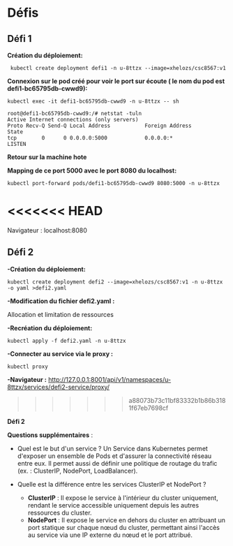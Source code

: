 # Défis

## Défi 1

**Création du déploiement:**

``` kubectl create deployment defi1 -n u-8ttzx --image=xhelozs/csc8567:v1```

**Connexion sur le pod créé pour voir le port sur écoute ( le nom du pod est defi1-bc65795db-cwwd9):** 

```kubectl exec -it defi1-bc65795db-cwwd9 -n u-8ttzx -- sh ```

```
root@defi1-bc65795db-cwwd9:/# netstat -tuln
Active Internet connections (only servers)
Proto Recv-Q Send-Q Local Address           Foreign Address         State      
tcp        0      0 0.0.0.0:5000            0.0.0.0:*               LISTEN  

```
**Retour sur la machine hote**

**Mapping de ce port 5000 avec le port 8080 du localhost:**

``` kubectl port-forward pods/defi1-bc65795db-cwwd9 8080:5000 -n u-8ttzx ```

<<<<<<< HEAD
=======
Navigateur : localhost:8080

## Défi 2

**-Création du déploiement:**

```
kubectl create deployment defi2 --image=xhelozs/csc8567:v1 -n u-8ttzx -o yaml >defi2.yaml

```

**-Modification du fichier defi2.yaml :** 

Allocation et limitation de ressources

**-Recréation du déploiement:**

```
kubectl apply -f defi2.yaml -n u-8ttzx

```

**-Connecter au service via le proxy :**

```
kubectl proxy
```

**-Navigateur :** http://127.0.0.1:8001/api/v1/namespaces/u-8ttzx/services/defi2-service/proxy/
>>>>>>> a88073b73c11bf83332b1b86b3181f67eb7698cf


**Défi 2**

**Questions supplémentaires** :

- Quel est le but d'un service ?
     Un Service dans Kubernetes permet d'exposer un ensemble de Pods et d'assurer la connectivité réseau entre eux. Il permet aussi de définir une politique de routage du trafic (ex. : ClusterIP, NodePort, LoadBalancer).

- Quelle est la différence entre les services ClusterIP et NodePort ?
     - **ClusterIP** : Il expose le service à l'intérieur du cluster uniquement, rendant le service accessible uniquement depuis les autres ressources du cluster.
     - **NodePort** : Il expose le service en dehors du cluster en attribuant un port statique sur chaque nœud du cluster, permettant ainsi l'accès au service via une IP externe du nœud et le port attribué.
